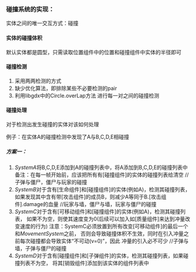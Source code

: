
### 碰撞系统的实现：
实体之间的唯一交互方式：碰撞
#### 实体的碰撞体积
默认实体都是圆型，只需读取位置组件中的位置和碰撞组件中实体的半径即可
#### 碰撞检测
1. 采用两两检测的方式
2. 缺少优化算法，即排除某些不必要检测的pair
3. 利用libgdx中的Circle.overLap方法
进行每一对之间的碰撞检测
#### 碰撞处理
对于检测出发生碰撞的实体对该如何处理

例子：在实体A的碰撞检测中发现了A与B,C,D,E相碰撞
##### 方案一：
1. *SystemA*将B,C,D,E添加到A的碰撞列表中，将A添加到B,C,D,E的碰撞列表中
备注：在每一帧开始前，应该把所有有[碰撞组件]的实体的碰撞列表给清空
//子弹与僵尸，僵尸与玩家的碰撞
2. *SystemB*对于含有[生命组件]和[碰撞组件]的实体(例如A)，检测其碰撞列表，
如果发现其中含有带[攻击组件]的成员B，则减少A等同于B.[攻击组件].damage的血量
//玩家与墙，僵尸与墙，玩家与僵尸的碰撞
3. *SystemC*对于含有[可移动组件]和[碰撞组件]的实体(例如A)，检测其碰撞列表，
如果不为空，则使其速度变为0(后续可以加入如[质量组件]来达到冲量改变速度的行为)
注意：SystemC必须放置到所有改变[可移动组件]的最后一个和*MovementSystem*之前，
否则会导致碰撞体积不生效，同时在引入冲量之前每次碰撞都会导致实体“不可动(v=0)”，因此
冲量的引入必不可少
//子弹与墙，子弹与僵尸的碰撞
4. *SystemD*对于含有[碰撞组件]和[子弹组件]的实体，检测其碰撞列表，如果碰撞列表不为空，
将其[销毁组件]添加到该实体的组件列表中

